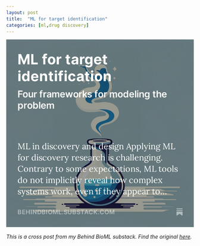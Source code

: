 ```yaml
---
layout: post
title:  "ML for target identification"
categories: [ml,drug discovery]
--- 
```


[![](../images/ml-target-id_figs/ml-target-id-substack.jpg)](https://open.substack.com/pub/behindbioml/p/ml-for-target-identification?r=y8mlf&utm_campaign=post&utm_medium=web)

*This is a cross post from my Behind BioML substack. Find the original [here](https://open.substack.com/pub/behindbioml/p/ml-for-target-identification?r=y8mlf&utm_campaign=post&utm_medium=web).*
